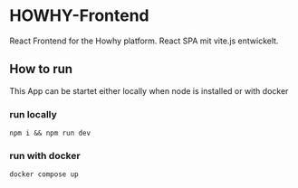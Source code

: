 # HOWHY-Frontend
React Frontend for the Howhy platform. React SPA mit vite.js entwickelt.

## How to run
This App can be startet either locally when node is installed or with docker

### run locally

`npm i && npm run dev`

### run with docker

`docker compose up`
